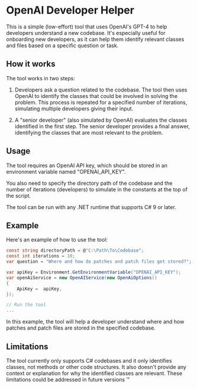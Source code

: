 # OpenAI Developer Helper

This is a simple (low-effort) tool that uses OpenAI's GPT-4 to help developers understand a new codebase. It's especially useful for onboarding new developers, as it can help them identify relevant classes and files based on a specific question or task.

## How it works

The tool works in two steps:

1. Developers ask a question related to the codebase. The tool then uses OpenAI to identify the classes that could be involved in solving the problem. This process is repeated for a specified number of iterations, simulating multiple developers giving their input.

2. A "senior developer" (also simulated by OpenAI) evaluates the classes identified in the first step. The senior developer provides a final answer, identifying the classes that are most relevant to the problem.

## Usage

The tool requires an OpenAI API key, which should be stored in an environment variable named "OPENAI_API_KEY".

You also need to specify the directory path of the codebase and the number of iterations (developers) to simulate in the constants at the top of the script.

The tool can be run with any .NET runtime that supports C# 9 or later.

## Example

Here's an example of how to use the tool:

```csharp
const string directoryPath = @"C:\Path\To\Codebase";
const int iterations = 10;
var question = "Where and how do patches and patch files get stored?";

var apiKey = Environment.GetEnvironmentVariable("OPENAI_API_KEY");
var openAiService = new OpenAIService(new OpenAiOptions()
{
    ApiKey =  apiKey,
});

// Run the tool
...
```

In this example, the tool will help a developer understand where and how patches and patch files are stored in the specified codebase.

## Limitations

The tool currently only supports C# codebases and it only identifies classes, not methods or other code structures. It also doesn't provide any context or explanation for why the identified classes are relevant. These limitations could be addressed in future versions ™